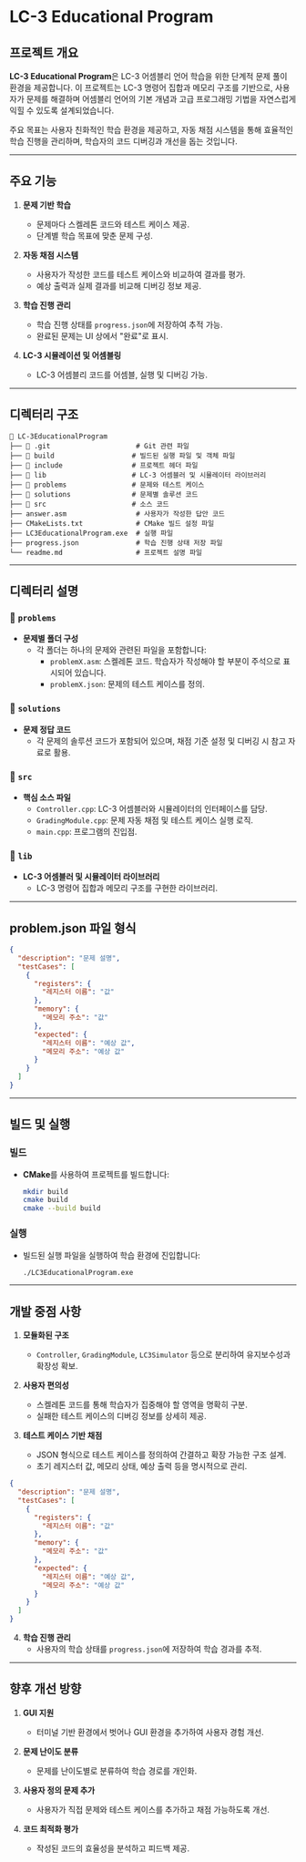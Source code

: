 # LC-3 Educational Program

## 프로젝트 개요

**LC-3 Educational Program**은 LC-3 어셈블리 언어 학습을 위한 단계적 문제 풀이 환경을 제공합니다. 이 프로젝트는 LC-3 명령어 집합과 메모리 구조를 기반으로, 사용자가 문제를 해결하며 어셈블리 언어의 기본 개념과 고급 프로그래밍 기법을 자연스럽게 익힐 수 있도록 설계되었습니다.

주요 목표는 사용자 친화적인 학습 환경을 제공하고, 자동 채점 시스템을 통해 효율적인 학습 진행을 관리하며, 학습자의 코드 디버깅과 개선을 돕는 것입니다.

---

## 주요 기능

1. **문제 기반 학습**

   - 문제마다 스켈레톤 코드와 테스트 케이스 제공.
   - 단계별 학습 목표에 맞춘 문제 구성.

2. **자동 채점 시스템**

   - 사용자가 작성한 코드를 테스트 케이스와 비교하여 결과를 평가.
   - 예상 출력과 실제 결과를 비교해 디버깅 정보 제공.

3. **학습 진행 관리**

   - 학습 진행 상태를 `progress.json`에 저장하여 추적 가능.
   - 완료된 문제는 UI 상에서 "완료"로 표시.

4. **LC-3 시뮬레이션 및 어셈블링**
   - LC-3 어셈블리 코드를 어셈블, 실행 및 디버깅 가능.

---

## 디렉터리 구조

```
📁 LC-3EducationalProgram
├── 📁 .git                     # Git 관련 파일
├── 📁 build                   # 빌드된 실행 파일 및 객체 파일
├── 📁 include                 # 프로젝트 헤더 파일
├── 📁 lib                     # LC-3 어셈블러 및 시뮬레이터 라이브러리
├── 📁 problems                # 문제와 테스트 케이스
├── 📁 solutions               # 문제별 솔루션 코드
├── 📁 src                     # 소스 코드
├── answer.asm                 # 사용자가 작성한 답안 코드
├── CMakeLists.txt             # CMake 빌드 설정 파일
├── LC3EducationalProgram.exe  # 실행 파일
├── progress.json              # 학습 진행 상태 저장 파일
└── readme.md                  # 프로젝트 설명 파일
```

---

## 디렉터리 설명

### 📁 `problems`

- **문제별 폴더 구성**
  - 각 폴더는 하나의 문제와 관련된 파일을 포함합니다:
    - `problemX.asm`: 스켈레톤 코드. 학습자가 작성해야 할 부분이 주석으로 표시되어 있습니다.
    - `problemX.json`: 문제의 테스트 케이스를 정의.
    
### 📁 `solutions`

- **문제 정답 코드**
  - 각 문제의 솔루션 코드가 포함되어 있으며, 채점 기준 설정 및 디버깅 시 참고 자료로 활용.

### 📁 `src`

- **핵심 소스 파일**
  - `Controller.cpp`: LC-3 어셈블러와 시뮬레이터의 인터페이스를 담당.
  - `GradingModule.cpp`: 문제 자동 채점 및 테스트 케이스 실행 로직.
  - `main.cpp`: 프로그램의 진입점.

### 📁 `lib`

- **LC-3 어셈블러 및 시뮬레이터 라이브러리**
  - LC-3 명령어 집합과 메모리 구조를 구현한 라이브러리.

---
## problem.json 파일 형식
```json
{
  "description": "문제 설명",
  "testCases": [
    {
      "registers": {
        "레지스터 이름": "값"
      },
      "memory": {
        "메모리 주소": "값"
      },
      "expected": {
        "레지스터 이름": "예상 값",
        "메모리 주소": "예상 값"
      }
    }
  ]
}
```
---
## 빌드 및 실행

### **빌드**

- **CMake**를 사용하여 프로젝트를 빌드합니다:
  ```bash
  mkdir build
  cmake build
  cmake --build build
  ```

### **실행**

- 빌드된 실행 파일을 실행하여 학습 환경에 진입합니다:
  ```bash
  ./LC3EducationalProgram.exe
  ```

---

## 개발 중점 사항

1. **모듈화된 구조**

   - `Controller`, `GradingModule`, `LC3Simulator` 등으로 분리하여 유지보수성과 확장성 확보.

2. **사용자 편의성**

   - 스켈레톤 코드를 통해 학습자가 집중해야 할 영역을 명확히 구분.
   - 실패한 테스트 케이스의 디버깅 정보를 상세히 제공.

3. **테스트 케이스 기반 채점**

   - JSON 형식으로 테스트 케이스를 정의하여 간결하고 확장 가능한 구조 설계.
   - 초기 레지스터 값, 메모리 상태, 예상 출력 등을 명시적으로 관리.

```json
{
  "description": "문제 설명",
  "testCases": [
    {
      "registers": {
        "레지스터 이름": "값"
      },
      "memory": {
        "메모리 주소": "값"
      },
      "expected": {
        "레지스터 이름": "예상 값",
        "메모리 주소": "예상 값"
      }
    }
  ]
}
```

4. **학습 진행 관리**
   - 사용자의 학습 상태를 `progress.json`에 저장하여 학습 경과를 추적.

---

## 향후 개선 방향

1. **GUI 지원**

   - 터미널 기반 환경에서 벗어나 GUI 환경을 추가하여 사용자 경험 개선.

2. **문제 난이도 분류**

   - 문제를 난이도별로 분류하여 학습 경로를 개인화.

3. **사용자 정의 문제 추가**

   - 사용자가 직접 문제와 테스트 케이스를 추가하고 채점 가능하도록 개선.

4. **코드 최적화 평가**
   - 작성된 코드의 효율성을 분석하고 피드백 제공.
